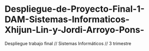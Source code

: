 # Despliegue-de-Proyecto-Final-1-DAM-Sistemas-Informaticos-Xhijun-Lin-y-Jordi-Arroyo-Pons-
Despliegue trabajo final // Sistemas Informáticos // 3 trimestre
